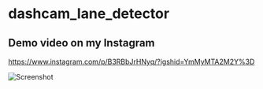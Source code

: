 # dashcam_lane_detector

## Demo video on my Instagram

https://www.instagram.com/p/B3RBbJrHNyq/?igshid=YmMyMTA2M2Y%3D


![Screenshot](lane_dect_ig_demo.jpeg)
